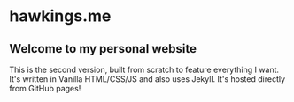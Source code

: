 # hawkings.me

## Welcome to my personal website

This is the second version, built from scratch to feature everything I want. It's written in Vanilla HTML/CSS/JS and also uses Jekyll. It's hosted directly from GitHub pages!
